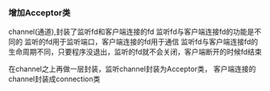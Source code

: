 ### 增加Acceptor类
channel(通道),封装了监听fd和客户端连接的fd
监听fd与客户端连接fd的功能是不同的
监听的fd用于监听端口，客户端连接的fd用于通信
监听fd与客户端连接fd的生命周期不同，只要程序没退出，监听的fd就不会关闭，客户端断开的时候fd结束

在channel之上再做一层封装，监听channel封装为Acceptor类， 客户端连接的channel封装成connection类
